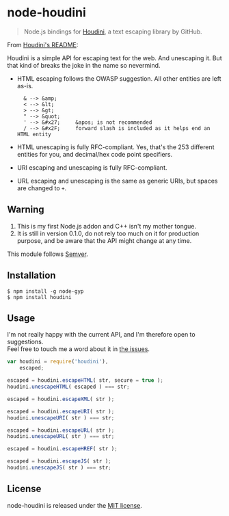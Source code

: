 
# node-houdini

> Node.js bindings for [Houdini](https://github.com/zacharyvoase/houdini), a text escaping library by GitHub.

From [Houdini's README](https://github.com/zacharyvoase/houdini/blob/master/README.md):

Houdini is a simple API for escaping text for the web. And unescaping it. But that kind of breaks the joke in the name so nevermind.

- HTML escaping follows the OWASP suggestion. All other entities are left as-is.

        & --> &amp;
        < --> &lt;
        > --> &gt;
        " --> &quot;
        ' --> &#x27;     &apos; is not recommended
        / --> &#x2F;     forward slash is included as it helps end an HTML entity

- HTML unescaping is fully RFC-compliant. Yes, that's the 253 different entities for you, and decimal/hex code point specifiers.

- URI escaping and unescaping is fully RFC-compliant.

- URL escaping and unescaping is the same as generic URIs, but spaces are changed to `+`.

## Warning

1. This is my first Node.js addon and C++ isn't my mother tongue.
2. It is still in version 0.1.0, do not rely too much on it for production purpose, and be aware that the API might change at any time.

This module follows [Semver](http://semver.org).

## Installation
    
    $ npm install -g node-gyp
    $ npm install houdini

## Usage

I'm not really happy with the current API, and I'm therefore open to suggestions.  
Feel free to touch me a word about it in [the issues](https://github.com/romac/node-houdini/issues).

```js
var houdini = require('houdini'),
    escaped;

escaped = houdini.escapeHTML( str, secure = true );
houdini.unescapeHTML( escaped ) === str;

escaped = houdini.escapeXML( str );

escaped = houdini.escapeURI( str );
houdini.unescapeURI( str ) === str;

escaped = houdini.escapeURL( str );
houdini.unescapeURL( str ) === str;

escaped = houdini.escapeHREF( str );

escaped = houdini.escapeJS( str );
houdini.unescapeJS( str ) === str;
```

## License

node-houdini is released under the [MIT license](http://romac.mit-license.org).